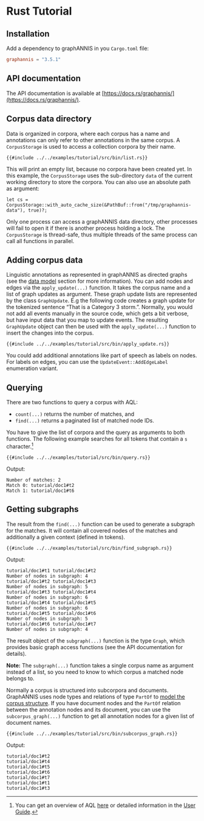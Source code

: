 # Rust Tutorial

## Installation

Add a dependency to graphANNIS in you `Cargo.toml` file:
```toml
graphannis = "3.5.1"
```

## API documentation

The API documentation is available at [https://docs.rs/graphannis/](https://docs.rs/graphannis/).

## Corpus data directory

Data is organized in corpora, where each corpus has a name and annotations can only refer to other annotations in the same corpus.
A `CorpusStorage` is used to access a collection corpora by their name.

```rust,no_run,noplaypen
{{#include ../../examples/tutorial/src/bin/list.rs}}
```

This will print an empty list, because no corpora have been created yet.
In this example, the `CorpusStorage` uses the sub-directory `data` of the current working directory to store the corpora.
You can also use an absolute path as argument:
```rust,noplaypen,ignore
let cs = CorpusStorage::with_auto_cache_size(&PathBuf::from("/tmp/graphannis-data"), true)?;
```
Only one process can access a graphANNIS data directory, other processes will fail to open it if there is another process holding a lock.
The `CorpusStorage` is thread-safe, thus multiple threads of the same process can call all functions in parallel.

## Adding corpus data

Linguistic annotations as represented in graphANNIS as directed graphs (see the [data model](annotation-graph.md) section for more information).
You can add nodes and edges via the `apply_update(...)` function.
It takes the corpus name and a list of graph updates as argument.
These graph update lists are represented by the class `GraphUpdate`.
E.g the following code creates a graph update for the tokenized sentence “That is a Category 3 storm.”.
Normally, you would not add all events manually in the source code, which gets a bit verbose, but have input data that you map to update events.
The resulting `GraphUpdate` object can then be used with the `apply_update(...)` function to insert the changes into the corpus.

```rust,noplaypen
{{#include ../../examples/tutorial/src/bin/apply_update.rs}}
```

You could add additional annotations like part of speech as labels on nodes.
For labels on edges, you can use the `UpdateEvent::AddEdgeLabel` enumeration variant.


## Querying 

There are two functions to query a corpus with AQL:
- `count(...)` returns the number of matches, and
- `find(...)` returns a paginated list of matched node IDs.

You have to give the list of corpora and the query as arguments to both functions.
The following example searches for all tokens that contain a `s` character.[^aql]

```rust,no_run,noplaypen
{{#include ../../examples/tutorial/src/bin/query.rs}}
```
Output:
```ignore
Number of matches: 2
Match 0: tutorial/doc1#t2
Match 1: tutorial/doc1#t6
```

## Getting subgraphs

The result from the `find(...)` function can be used to generate a subgraph for the matches.
It will contain all covered nodes of the matches and additionally a given context (defined in tokens).

```rust,no_run,noplaypen
{{#include ../../examples/tutorial/src/bin/find_subgraph.rs}}
```
Output:
```ignore
tutorial/doc1#t1 tutorial/doc1#t2
Number of nodes in subgraph: 4
tutorial/doc1#t2 tutorial/doc1#t3
Number of nodes in subgraph: 5
tutorial/doc1#t3 tutorial/doc1#t4
Number of nodes in subgraph: 6
tutorial/doc1#t4 tutorial/doc1#t5
Number of nodes in subgraph: 6
tutorial/doc1#t5 tutorial/doc1#t6
Number of nodes in subgraph: 5
tutorial/doc1#t6 tutorial/doc1#t7
Number of nodes in subgraph: 4
```
The result object of the `subgraph(...)` function is the type `Graph`, which provides basic graph access functions (see the API documentation for details).

**Note:** The `subgraph(...)` function takes a single corpus name as argument instead of a list, so you need to know to which corpus a matched node belongs to.

Normally a corpus is structured into subcorpora and documents.
GraphANNIS uses node types and relations of type `PartOf` to [model the corpus structure](../data-model/annotation-graph.md#corpus-structure).
If you have document nodes and the `PartOf` relation between the annotation nodes and its document, you can use the
`subcorpus_graph(...)` function to get all annotation nodes for a given list of document names.

```rust,no_run,noplaypen
{{#include ../../examples/tutorial/src/bin/subcorpus_graph.rs}}
```
Output:
```ignore
tutorial/doc1#t2
tutorial/doc1#t4
tutorial/doc1#t5
tutorial/doc1#t6
tutorial/doc1#t7
tutorial/doc1#t1
tutorial/doc1#t3
```

[^aql]: You can get an overview of AQL [here](http://corpus-tools.org/annis/aql.html) or detailed information in the
[User Guide](http://korpling.github.io/ANNIS/3.6/user-guide/aql.html).
